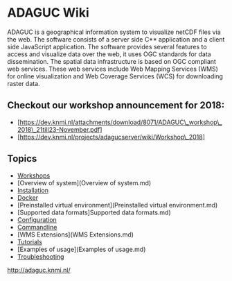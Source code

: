 ADAGUC Wiki
===========

ADAGUC is a geographical information system to visualize netCDF files
via the web. The software consists of a server side C** application and
a client side JavaScript application. The software provides several
features to access and visualize data over the web, it uses OGC
standards for data dissemination. The spatial data infrastructure is
based on OGC compliant web services. These web services include Web
Mapping Services (WMS) for online visualization and Web Coverage
Services (WCS) for downloading raster data.

Checkout our workshop announcement for 2018:
--------------------------------------------

-   [https://dev.knmi.nl/attachments/download/8071/ADAGUC\_workshop\_2018\_21till23-November.pdf]
-   [https://dev.knmi.nl/projects/adagucserver/wiki/Workshop\_2018]

Topics
------

-   [Workshops](Workshops.md)
-   [Overview of system](Overview of system.md)
-   [Installation](Installation.md)
-   [Docker](Docker.md)
-   [Preinstalled virtual environment](Preinstalled virtual environment.md)
-   [Supported data formats]Supported data formats.md)
-   [Configuration](Configuration.md)
-   [Commandline](Commandline.md)
-   [WMS Extensions](WMS Extensions.md)
-   [Tutorials](Tutorials.md)
-   [Examples of usage](Examples of usage.md)
-   [Troubleshooting](Troubleshooting.md)

http://adaguc.knmi.nl/
